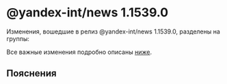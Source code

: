 # @yandex-int/news 1.1539.0

<!-- ЧЕЛОВЕЧЕСКОЕ ВСТУПЛЕНИЕ -->

Изменения, вошедшие в релиз @yandex-int/news 1.1539.0, разделены на группы:

Все важные изменения подробно описаны [ниже](#Пояснения).

## Пояснения

